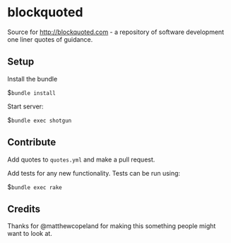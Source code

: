 blockquoted
===========================

Source for http://blockquoted.com - a repository of software development one liner quotes of guidance.

## Setup

Install the bundle

$`bundle install`


Start server:

$`bundle exec shotgun`


## Contribute

Add quotes to `quotes.yml` and make a pull request.

Add tests for any new functionality. Tests can be run using:

$`bundle exec rake`

## Credits

Thanks for @matthewcopeland for making this something people might want to look at.
